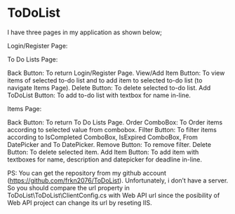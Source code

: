 # ToDoList

I have three pages in my application as shown below;

Login/Register Page:
 

To Do Lists Page:
 
Back Button: To return Login/Register Page.
View/Add Item Button: To view items of selected to-do list and to add item to selected to-do list (to navigate Items Page).
Delete Button: To delete selected to-do list.
Add ToDoList Button: To add to-do list with textbox for name in-line.

Items Page:
 
Back Button: To return To Do Lists Page.
Order ComboBox: To Order items according to selected value from combobox.
Filter Button: To filter items according to IsCompleted ComboBox, IsExpired ComboBox, From DatePicker and To DatePicker.
Remove Button: To remove filter.
Delete Button: To delete selected item.
Add Item Button: To add item with textboxes for name, description and datepicker for deadline in-line.

PS: You can get the repository from my github account (https://github.com/frkn2076/ToDoList). Unfortunately, i don’t have a server. So you should compare the url property in ToDoList\ToDoList\ClientConfig.cs with Web API url since the posibility of Web API project can change its url by reseting IIS.  
